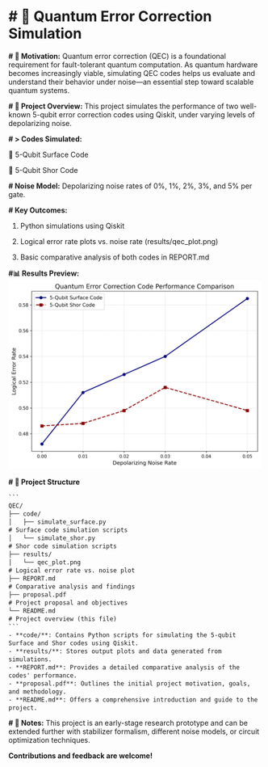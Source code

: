 # **# 🧬 Quantum Error Correction Simulation**
**# 🧠 Motivation:**
  Quantum error correction (QEC) is a foundational requirement for fault-tolerant quantum computation. As quantum hardware becomes increasingly viable, simulating QEC codes helps us evaluate and understand their behavior under noise—an essential step toward scalable quantum systems.

**# 🚀 Project Overview:**
  This project simulates the performance of two well-known 5-qubit error correction codes using Qiskit, under varying levels of depolarizing noise.

**# > Codes Simulated:**

  🧱 5-Qubit Surface Code

  🧩 5-Qubit Shor Code

**# Noise Model:**
  Depolarizing noise rates of 0%, 1%, 2%, 3%, and 5% per gate.

**# Key Outcomes:**

  1. Python simulations using Qiskit

  2. Logical error rate plots vs. noise rate (results/qec_plot.png)

  3. Basic comparative analysis of both codes in REPORT.md

**#📊 Results Preview:**
<img src="results/qec_plot.png" alt="Logical Error Rate vs Noise" width="500"/>


**# 📁 Project Structure**

    ```
    QEC/
    ├── code/
    │   ├── simulate_surface.py    
    # Surface code simulation scripts
    │   └── simulate_shor.py       
    # Shor code simulation scripts
    ├── results/
    │   └── qec_plot.png           
    # Logical error rate vs. noise plot
    ├── REPORT.md                  
    # Comparative analysis and findings
    ├── proposal.pdf               
    # Project proposal and objectives
    └── README.md                  
    # Project overview (this file)
    ```
    - **code/**: Contains Python scripts for simulating the 5-qubit Surface and Shor codes using Qiskit.
    - **results/**: Stores output plots and data generated from simulations.
    - **REPORT.md**: Provides a detailed comparative analysis of the codes' performance.
    - **proposal.pdf**: Outlines the initial project motivation, goals, and methodology.
    - **README.md**: Offers a comprehensive introduction and guide to the project.

**# 📌 Notes:**
  This project is an early-stage research prototype and can be extended further with stabilizer formalism, different noise models, or circuit optimization techniques.

**Contributions and feedback are welcome!**



